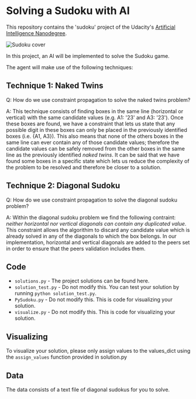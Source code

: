 # Solving a Sudoku with AI
This repository contains the 'sudoku' project of the Udacity's [Artificial Intelligence Nanodegree](https://www.udacity.com/course/artificial-intelligence-nanodegree--nd889).

![Sudoku cover](https://raw.githubusercontent.com/miguelangel/artificial-intelligence--sudoku/master/cover.jpg)

In this project, an AI will be implemented to solve the Sudoku game.

The agent will make use of the following techniques:

## Technique 1: Naked Twins
Q: How do we use constraint propagation to solve the naked twins problem?

A: This technique consists of finding boxes in the same line (horizontal or vertical) with the same candidate values (e.g. A1: '23' and A3: '23').
   Once these boxes are found, we have a constraint that lets us state that any possible digit in these boxes can only be placed in the previously identified boxes (i.e. {A1, A3}). This also means that none of the others boxes in the same line can ever contain any of those candidate values; therefore the candidate values can be safely removed from the other boxes in the same line as the previously identified *naked twins*. It can be said that we have found some boxes in a specific state which lets us reduce the complexity of the problem to be resolved and therefore be closer to a solution.

## Technique 2: Diagonal Sudoku
Q: How do we use constraint propagation to solve the diagonal sudoku problem?

A: Within the diagonal sudoku problem we find the following contraint: *neither horizontal nor vertical diagonals can contain any duplicated value*.
   This constraint allows the algorithim to discard any candidate value which is already solved in any of the diagonals to which the box belongs.
   In our implementation, horizontal and vertical diagonals are added to the peers set in order to ensure that the peers validation includes them.

## Code
* `solutions.py` - The project solutions can be found here.
* `solution_test.py` - Do not modify this. You can test your solution by running `python solution_test.py`.
* `PySudoku.py` - Do not modify this. This is code for visualizing your solution.
* `visualize.py` - Do not modify this. This is code for visualizing your solution.

## Visualizing
To visualize your solution, please only assign values to the values_dict using the ```assign_values``` function provided in solution.py

## Data
The data consists of a text file of diagonal sudokus for you to solve.

